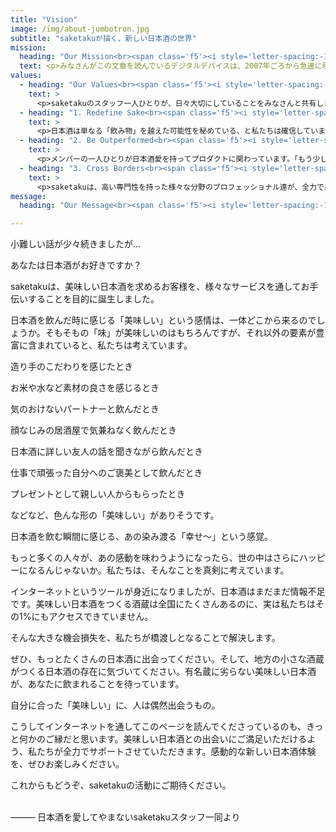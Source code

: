 ```yaml
---
title: "Vision"
image: /img/about-jumbotron.jpg
subtitle: "saketakuが描く、新しい日本酒の世界"
mission:
  heading: "Our Mission<br><span class='f5'><i style='letter-spacing:-1px'>———</i> 100年以上続く日本酒サービスをつくる</span>"
  text: <p>みなさんがこの文章を読んでいるデジタルデバイスは、2007年ごろから急速に現代に溶け込み、今や私たちにとって無くてはならない存在となりました。</p><p>一方、日本酒の紀元は、水稲が渡来した弥生時代に遡ると言われています。民間で造られ始めたのが平安の頃で、室町時代から酒屋が登場したという記録が残っています。</p><p>このように、日本酒は長い歴史を持ちますが、実は国内の消費量は減少傾向。さらに、酒蔵は<a href="https://www.nta.go.jp/shiraberu/senmonjoho/sake/shiori-gaikyo/shiori/2017/pdf/007.pdf" target=_blank>年々撤退</a>を繰り返しています。現代における日本酒は、先述のそれと比べると、どうやら多くの人にとって「無くても特に困らないもの」になってしまったようです。</p><p>日本酒の消費量は1970年後半を境に、急激に下落しました。その降下について行けず、廃業を余儀なくする酒蔵が全国にたくさん生まれました。そして現在、国税庁の<a href="https://www.nta.go.jp/shiraberu/senmonjoho/sake/shiori-gaikyo/shiori/2017/pdf/006.pdf#page=1" target=_blank>最新データ</a>によると国内の消費量は、踏みとどまっているように見えますが、明るい回復の兆しはまだ見えていません。</p><p>私たちは、酒造りの現場や全国の蔵元、消費者との対話を通し「なぜそうなってしまったのか」と、日本酒を愛する者として自ら問い続けました。</p><p>そして行き着いた答えが、流通システム。</p><p>現在のシステムは「大手や有名蔵の日本酒が流通しやすい仕組み」になっています。一方、力の弱い小さな酒蔵は、人員・経済的にも地元での消費で精一杯。販路の開拓も容易ではなく、大手・有名蔵ほど知名度がないという理由で、既存の流通システムにも乗ることができません。そんな仕組みを一切アップデートすることなく500年以上使い続けているのが、私たちが愛する、現代の日本酒なのです。</p><p>では、どうすればそのような小さな酒蔵が、最盛期であった1970年代、さらに日本だけではなく世界中で飲まれるようになるのでしょう？</p><p>太古の昔、日本酒は神々に捧げる奉納品でした。それが、貴族の飲み物として親しまれ、時代を経て一般の人々に浸透していきました。そんな高貴な日本酒ですが、「オジサンの飲み物でしょう」と、現代ではそんな風に言われる日もあります。</p><p>あなたのデジタルデバイスが、時代の歩調に合わせて定期的にアップデートされるように、日本酒を取り巻く一連のシステムも、現代の潮流や人々の営みに合わせて定期的にアップデートされるべきだと、私たちは感じています。</p><p>これをご覧になった酒屋さんや飲食店の皆さんは、もしかしたらお怒りかもしれません。しかし、ぜひ、誤解しないでお読みください。私たちは、既存の卸や小売を否定しているわけでは、決してありません。現代には、素晴しい売り手がたくさんいらっしゃることを現場で痛感していますし、そのお陰で私たちは愛する日本酒を飲めていることも自覚しています。</p><p>しかし、歴史が証明するように、既存のシステムには限界があります。「味は確かだが、ほとんど名の知れていない知名度の低い日本酒」は、店頭に並べていても売れませんので、取り扱わないのが経済合理性のある賢明な判断です。しかし、それだけでは日本酒の明るい未来は開拓できない、と私たちは思っています。</p><p>「100年以上続く日本酒サービスをつくる」</p><p>これは大げさな言葉に聞こえますが、私たちはこのミッションと真剣に向き合っています。もちろん、私たちだけでは実現は不可能です。saketakuに共感して集まってきてくださるユーザの皆さん、酒蔵さん、そして日本酒を愛する思いをお持ちの皆さんと共に、絵空事のように明るい、ハッピーな日本酒の未来を実現していきたい。そんなことを、私たちは本気で考えています。</p><p>日本酒は、日本が誇る芸術品です。それはお手持ちのデジタルデバイスのように、もう一度人々の生活に浸透する日を待ちわびています。</p><p>まだ誰も見えていない、新しい日本酒の可能性を追求する。</p><p>その情熱の一端を、saketakuというサービスを通して、少しでも感じていただければ、それ以上に嬉しいことはございません。</p><p>引き続き、saketakuの今後にご期待ください。</p><br><p><i style='letter-spacing:-1px'>———</i> 日本酒を愛するsaketakuスタッフ一同より</p>
values:
  - heading: "Our Values<br><span class='f5'><i style='letter-spacing:-1px'>———</i> saketakuが大切にしてること</span>"
    text: >
      <p>saketakuのスタッフ一人ひとりが、日々大切にしていることをみなさんと共有します。少しでも多くの方に、日本酒の魅力に気づいていただければと願っています。</p>
  - heading: "1. Redefine Sake<br><span class='f5'><i style='letter-spacing:-1px'>———</i> 日本酒を再定義する</span>"
    text: >
      <p>日本酒は単なる「飲み物」を越えた可能性を秘めている、と私たちは確信しています。1本1本が再生産不可能な、一点ものの芸術品です。saketakuは「日本酒」を様々なアングルから柔軟に捉え、抽出された魅力を最高の状態でお届けします。</p>
  - heading: "2. Be Outperformed<br><span class='f5'><i style='letter-spacing:-1px'>———</i> 期待を越える</span>"
    text: >
      <p>メンバーの一人ひとりが日本酒愛を持ってプロダクトに関わっています。「もう少し喜んでもらうにはどうすればいいか」をそれぞれが考え尽くし、失敗を恐れずに提案し続けるマインドを持った組織です。</p>
  - heading: "3. Cross Borders<br><span class='f5'><i style='letter-spacing:-1px'>———</i> 越境する</span>"
    text: >
      <p>saketakuは、高い専門性を持った様々な分野のプロフェッショナル達が、全力で最善を尽くす集団です。「日本酒」という歴史のある業界の課題を、色々な分野の専門家たちが紐解くと、きっと明るい未来が描けます。業界や分野、環境などにとらわれない柔軟な発想と卓越した能力で、私たちは最高のプロダクトを創ります。</p>
message:
  heading: "Our Message<br><span class='f5'><i style='letter-spacing:-1px'>———</i> saketakuから皆さまへのメッセージ</span>"

---
```


小難しい話が少々続きましたが...

あなたは日本酒がお好きですか？

saketakuは、美味しい日本酒を求めるお客様を、様々なサービスを通してお手伝いすることを目的に誕生しました。

日本酒を飲んだ時に感じる「美味しい」という感情は、一体どこから来るのでしょうか。そもそもの「味」が美味しいのはもちろんですが、それ以外の要素が豊富に含まれていると、私たちは考えています。

造り手のこだわりを感じたとき

お米や水など素材の良さを感じるとき

気のおけないパートナーと飲んだとき

顔なじみの居酒屋で気兼ねなく飲んだとき

日本酒に詳しい友人の話を聞きながら飲んだとき

仕事で頑張った自分へのご褒美として飲んだとき

プレゼントとして親しい人からもらったとき

などなど、色んな形の「美味しい」がありそうです。

日本酒を飲む瞬間に感じる、あの染み渡る「幸せ〜」という感覚。

もっと多くの人々が、あの感動を味わうようになったら、世の中はさらにハッピーになるんじゃないか。私たちは、そんなことを真剣に考えています。

インターネットというツールが身近になりましたが、日本酒はまだまだ情報不足です。美味しい日本酒をつくる酒蔵は全国にたくさんあるのに、実は私たちはその1%にもアクセスできていません。

そんな大きな機会損失を、私たちが橋渡しとなることで解決します。

ぜひ、もっとたくさんの日本酒に出会ってください。そして、地方の小さな酒蔵がつくる日本酒の存在に気づいてください。有名蔵に劣らない美味しい日本酒が、あなたに飲まれることを待っています。

自分に合った「美味しい」に、人は偶然出会うもの。

こうしてインターネットを通してこのページを読んでくださっているのも、きっと何かのご縁だと思います。美味しい日本酒との出会いにご満足いただけるよう、私たちが全力でサポートさせていただきます。感動的な新しい日本酒体験を、ぜひお楽しみください。

これからもどうぞ、saketakuの活動にご期待ください。

<br>
<i style='letter-spacing:-1px'>———</i> 日本酒を愛してやまないsaketakuスタッフ一同より